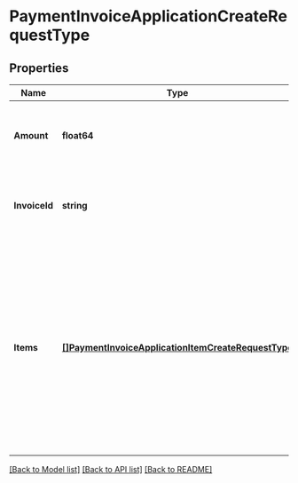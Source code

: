# PaymentInvoiceApplicationCreateRequestType

## Properties
Name | Type | Description | Notes
------------ | ------------- | ------------- | -------------
**Amount** | **float64** | The amount of the payment associated with the invoice.  | [default to null]
**InvoiceId** | **string** | The unique ID of the invoice that the payment is created on.  | [optional] [default to null]
**Items** | [**[]PaymentInvoiceApplicationItemCreateRequestType**](PaymentInvoiceApplicationItemCreateRequestType.md) | Container for invoice items.  **Note:** The Invoice Item Settlement feature is in **Limited Availability**. If you wish to have access to the feature, submit a request at [Zuora Global Support](http://support.zuora.com/).  | [optional] [default to null]

[[Back to Model list]](../README.md#documentation-for-models) [[Back to API list]](../README.md#documentation-for-api-endpoints) [[Back to README]](../README.md)


